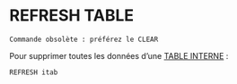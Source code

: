 # REFRESH TABLE

    Commande obsolète : préférez le CLEAR

Pour supprimer toutes les données d’une [TABLE INTERNE](../../07_TABLE_INTERNE/01_TABLES_INTERNES.md) :

```abap
REFRESH itab
```
